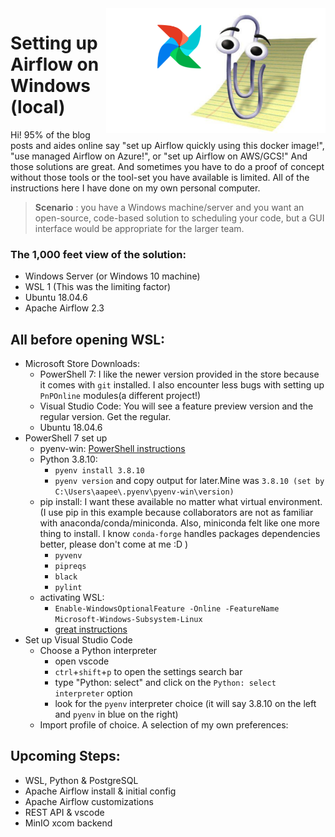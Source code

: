 <img align="right" src="https://github.com/aapeebles/airflow-setup-win/blob/47a4e8564bc5c9a0ffc6947af7c7abde98bc946f/img/clippy_short.png" height = "200"/>


# Setting up Airflow on Windows (local)

Hi! 95% of the blog posts and aides online say "set up Airflow quickly using this docker image!", "use managed Airflow on Azure!", or "set up Airflow on AWS/GCS!" And those solutions are great. And sometimes you have to do a proof of concept without those tools or the tool-set you have available is limited. All of the instructions here I have done on my own personal computer.

> **Scenario** : you have a Windows machine/server and you want an open-source, code-based solution to scheduling your code, but a GUI interface would be appropriate for the larger team.

### The 1,000 feet view of the solution:
 - Windows Server (or Windows 10 machine)
 - WSL 1 (This was the limiting factor)
 - Ubuntu 18.04.6
 - Apache Airflow 2.3

## All before opening WSL:
 - Microsoft Store Downloads:
   - PowerShell 7: I like the newer version provided in the store because it comes with `git` installed. I also encounter less bugs with setting up `PnPOnline` modules(a different project!)
   - Visual Studio Code: You will see a feature preview version and the regular version. Get the regular.
   - Ubuntu 18.04.6
-  PowerShell 7 set up
   - pyenv-win: [PowerShell instructions](https://github.com/pyenv-win/pyenv-win#quick-start)
   - Python 3.8.10:
     - `pyenv install 3.8.10`
     - `pyenv version` and copy output for later.Mine was `3.8.10 (set by C:\Users\aapee\.pyenv\pyenv-win\version)`
   - pip install: I want these available no matter what virtual environment. (I use pip in this example because collaborators are not as familiar with anaconda/conda/miniconda. Also, miniconda felt like one more thing to install. I know `conda-forge` handles packages dependencies better, please don't come at me :D )
     - `pyvenv`
     - `pipreqs`
     - `black`
     - `pylint`
   - activating WSL:
     - `Enable-WindowsOptionalFeature -Online -FeatureName Microsoft-Windows-Subsystem-Linux`
     - [great instructions](https://www.toptechskills.com/windows-10-tutorials-courses/how-to-install-enable-windows-subsystem-for-linux-wsl-windows-10/)
- Set up Visual Studio Code
   - Choose a Python interpreter
     - open vscode
     - `ctrl`+`shift`+`p` to open the settings search bar
     - type "Python: select" and click on the `Python: select interpreter` option
     - look for the `pyenv` interpreter choice (it will say 3.8.10 on the left and `pyenv` in blue on the right)
   - Import profile of choice. A selection of my own preferences:

## Upcoming Steps:
 - WSL, Python & PostgreSQL
 - Apache Airflow install & initial config
 - Apache Airflow customizations
 - REST API & vscode
 - MinIO xcom backend

